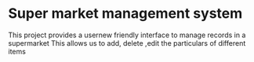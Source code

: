 # Super market management system
This project provides a usernew friendly interface to manage records in a supermarket
This allows us to add, delete ,edit the particulars of different items
